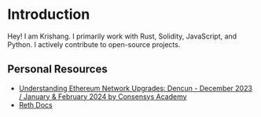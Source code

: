 # Introduction 

Hey! I am Krishang. I primarily work with Rust, Solidity, JavaScript, and Python. I actively contribute to open-source projects.

## Personal Resources
- [Understanding Ethereum Network Upgrades: Dencun - December 2023 / January & February 2024 by Consensys Academy](https://courses.consensys.net/courses/understanding-ethereum-network-upgrades-dencun-december-2023-january-february-2024)
- [Reth Docs](https://github.com/paradigmxyz/reth/tree/main/docs)